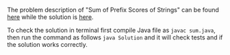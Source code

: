 The problem description of "Sum of Prefix Scores of Strings" can be found [here](https://leetcode.com/problems/sum-of-prefixes-scores-of-strings/) while the solution is [here](https://github.com/aurimas13/Solutions-To-Problems/blob/main/LeetCode/Java%20Solutions/Sum%20of%20Prefix%20Scores%20of%20Strings/sum.java).

To check the solution in terminal first compile Java file as `javac sum.java`, then run the command as follows `java Solution` and it will check tests and if the solution works correctly.
